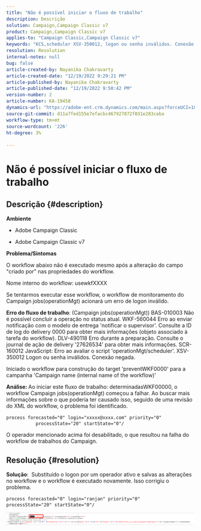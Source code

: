 ```yaml
---
title: "Não é possível iniciar o fluxo de trabalho"
description: Descrição
solution: Campaign,Campaign Classic v7
product: Campaign,Campaign Classic v7
applies-to: "Campaign Classic,Campaign Classic v7"
keywords: "KCS,scheduler XSV-350012, logon ou senha inválidos. Conexão negada."
resolution: Resolution
internal-notes: null
bug: false
article-created-by: Nayanika Chakravarty
article-created-date: "12/19/2022 9:29:21 PM"
article-published-by: Nayanika Chakravarty
article-published-date: "12/19/2022 9:50:42 PM"
version-number: 2
article-number: KA-19458
dynamics-url: "https://adobe-ent.crm.dynamics.com/main.aspx?forceUCI=1&pagetype=entityrecord&etn=knowledgearticle&id=c7ef0830-e47f-ed11-81ac-6045bd0065f9"
source-git-commit: d11a7fed155e7efacbc467927872f031e283ceba
workflow-type: tm+mt
source-wordcount: '226'
ht-degree: 3%

---
```


# Não é possível iniciar o fluxo de trabalho

## Descrição {#description}


<b>Ambiente</b>

- Adobe Campaign Classic

- Adobe Campaign Classic v7

<b>Problema/Sintomas</b>

O workflow abaixo não é executado mesmo após a alteração do campo &quot;criado por&quot; nas propriedades do workflow.

Nome interno do workflow: usewkfXXXX

Se tentarmos executar esse workflow, o workflow de monitoramento do Campaign jobs(operationMgt) acionará um erro de logon inválido.

<b>Erro do fluxo de trabalho</b>: (Campaign jobs(operationMgt)) BAS-010003 Não é possível concluir a operação no status atual.
WKF-560044 Erro ao enviar notificação com o modelo de entrega &#39;notificar o supervisor&#39;. Consulte a ID de log do delivery 0000 para obter mais informações (objeto associado à tarefa do workflow).
DLV-490118 Erro durante a preparação. Consulte o journal de ação de delivery &#39;27626534&#39; para obter mais informações.
SCR-160012 JavaScript: Erro ao avaliar o script &#39;operationMgt/scheduler&#39;.
XSV-350012 Logon ou senha inválidos. Conexão negada.

Iniciado o workflow para construção do target &#39;preventWKF0000&#39; para a campanha &#39;Campaign name (internal name of the workflow)&#39;

<b>Análise: </b>
Ao iniciar este fluxo de trabalho: determinadasWKF00000, o workflow Campaign jobs(operationMgt) começou a falhar. Ao buscar mais informações sobre o que poderia ter causado isso, seguido de uma revisão do XML do workflow, o problema foi identificado.




```
process forecasted="0" login="xxxxx@xxxx.com" priority="0"
           processState="20" startState="0"/
```




O operador mencionado acima foi desabilitado, o que resultou na falha do workflow de trabalhos do Campaign.


## Resolução {#resolution}


<b>Solução</b>:  Substituído o logon por um operador ativo e salvas as alterações no workflow e o workflow é executado novamente. Isso corrigiu o problema.




```
process forecasted="0" login="ranjan" priority="0"           processState="20" startState="0"/
```






![](assets/852729f9-68d0-ec11-a7b5-0022480a8e40.png)
